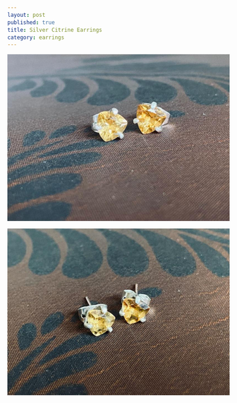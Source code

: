 ```yaml
---
layout: post
published: true
title: Silver Citrine Earrings
category: earrings
---
```

![silver_citrine_earrings_0.34.jpg](/images/jewelry/earrings/silver_citrine_earrings_0.34.jpg)
<!--more-->
![silver_citrine_earrings_0.34-2.jpg](/images/jewelry/earrings/silver_citrine_earrings_0.34-2.jpg)
